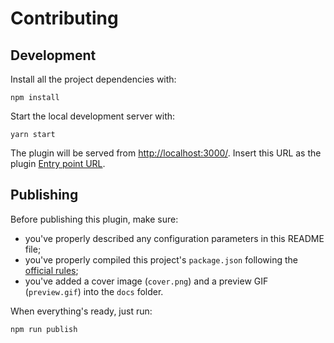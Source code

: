 # Contributing

## Development

Install all the project dependencies with:

```
npm install
```

Start the local development server with:

```
yarn start
```

The plugin will be served from [http://localhost:3000/](http://localhost:3000/). Insert this URL as the plugin [Entry point URL](https://www.datocms.com/docs/plugin-sdk/build-your-first-plugin/).

## Publishing

Before publishing this plugin, make sure:

* you've properly described any configuration parameters in this README file;
* you've properly compiled this project's `package.json` following the [official rules](https://www.datocms.com/docs/plugins/publishing/);
* you've added a cover image (`cover.png`) and a preview GIF (`preview.gif`) into the `docs` folder.

When everything's ready, just run:

```
npm run publish
```
